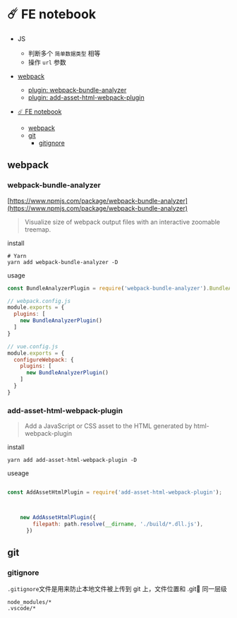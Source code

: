 #  ☄️ FE notebook

- JS
  * 判断多个 `简单数据类型` 相等
  * 操作 `url` 参数

- [webpack](#webpack)
	* [plugin: webpack-bundle-analyzer](#webpack-bundle-analyzer)
	* [plugin: add-asset-html-webpack-plugin](#add-asset-html-webpack-plugin)

- [☄️ FE notebook](#️-fe-notebook)
	- [webpack](#webpack)
	- [git](#git)
		- [gitignore](#gitignore)

## webpack
<h3 id='webpack-bundle-analyzer'>webpack-bundle-analyzer</h3>

[https://www.npmjs.com/package/webpack-bundle-analyzer](https://www.npmjs.com/package/webpack-bundle-analyzer)

> Visualize size of webpack output files with an interactive zoomable treemap.
 
install
```shell
# Yarn
yarn add webpack-bundle-analyzer -D
```

usage
```js
const BundleAnalyzerPlugin = require('webpack-bundle-analyzer').BundleAnalyzerPlugin;

// webpack.config.js
module.exports = {
  plugins: [
    new BundleAnalyzerPlugin()
  ]
}

// vue.config.js
module.exports = {
  configureWebpack: {
    plugins: [
      new BundleAnalyzerPlugin()
    ]
  }
}
```

<h3 id='add-asset-html-webpack-plugin'>add-asset-html-webpack-plugin</h3>

> Add a JavaScript or CSS asset to the HTML generated by html-webpack-plugin

install
```shell
yarn add add-asset-html-webpack-plugin -D
```


useage

```js

const AddAssetHtmlPlugin = require('add-asset-html-webpack-plugin');



    new AddAssetHtmlPlugin({
        filepath: path.resolve(__dirname, './build/*.dll.js'),
      })
```


## git
### gitignore
`.gitignore`文件是用来防止本地文件被上传到 git 上，文件位置和 .git📁 同一层级

```shell
node_modules/*
.vscode/*

```